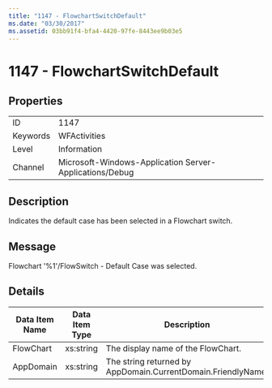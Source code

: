 ```yaml
---
title: "1147 - FlowchartSwitchDefault"
ms.date: "03/30/2017"
ms.assetid: 03bb91f4-bfa4-4420-97fe-8443ee9b03e5
---
```

# 1147 - FlowchartSwitchDefault
## Properties  


|||  
|-|-|  
|ID|1147|  
|Keywords|WFActivities|  
|Level|Information|  
|Channel|Microsoft-Windows-Application Server-Applications/Debug|  

## Description  
 Indicates the default case has been selected in a Flowchart switch.  

## Message  
 Flowchart '%1'/FlowSwitch - Default Case was selected.  

## Details  


| Data Item Name | Data Item Type |                         Description                          |
|----------------|----------------|--------------------------------------------------------------|
|   FlowChart    |   xs:string    |              The display name of the FlowChart.              |
|   AppDomain    |   xs:string    | The string returned by AppDomain.CurrentDomain.FriendlyName. |


